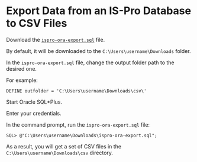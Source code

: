 # Export Data from an IS-Pro Database to CSV Files

Download the [`ispro-ora-export.sql`](https://github.com/serhii-untilov/ispro-ora-export/blob/master/ispro-ora-export.sql) file.

By default, it will be downloaded to the `C:\Users\username\Downloads` folder.

In the `ispro-ora-export.sql` file, change the output folder path to the desired one.

For example:

``` notepad
DEFINE outfolder = 'C:\Users\username\Downloads\csv\'
```

Start Oracle SQL*Plus.

Enter your credentials.

In the command prompt, run the `ispro-ora-export.sql` file:

``` sqlplus
SQL> @"C:\Users\username\Downloads\ispro-ora-export.sql";
```

As a result, you will get a set of CSV files in the `C:\Users\username\Downloads\csv` directory.
